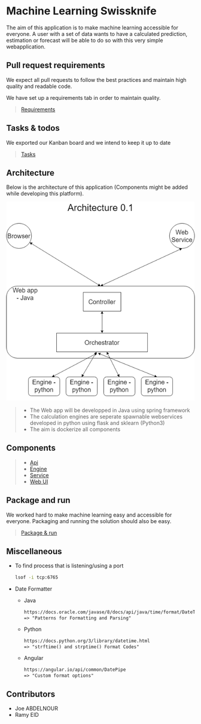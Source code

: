 # Machine Learning Swissknife

The aim of this application is to make machine learning accessible for everyone. A user with a set of data wants to have a calculated prediction, estimation or forecast will be able to do so with this very simple webapplication.

## Pull request requirements

We expect all pull requests to follow the best practices and maintain high quality and readable code.

We have set up a requirements tab in order to maintain quality.

> [Requirements](resources/documentation/md/PullRequestRequirements.md)

## Tasks & todos

We exported our Kanban board and we intend to keep it up to date

> [Tasks](resources/documentation/md/TasksAndTodos.md)

## Architecture

Below is the architecture of this application (Components might be added while developing this platform).

![Architecture](resources/documentation/md/images/architectures.png)

> - The Web app will be developped in Java using spring framework
> - The calculation engines are seperate  spawnable webservices developed in python using flask and sklearn (Python3)
> - The aim is dockerize all components

## Components

> - [Api](resources/documentation/md/Api.md)
> - [Engine](./resources/documentation/md/Engine.md)
> - [Service](./resources/documentation/md/Service.md)
> - [Web UI](./resources/documentation/md/WebUI.md)

## Package and run

We worked hard to make machine learning easy and accessible for everyone. Packaging and running the solution should also be easy.

> [Package & run](resources/documentation/md/PackageAndRun.md)

## Miscellaneous

* To find process that is listening/using a port
  ```bash
  lsof -i tcp:6765 
  ```

* Date Formatter
  * Java
    ```text
    https://docs.oracle.com/javase/8/docs/api/java/time/format/DateTimeFormatter.html
    => "Patterns for Formatting and Parsing"
    ```
  * Python
    ```text
    https://docs.python.org/3/library/datetime.html
    => "strftime() and strptime() Format Codes"
    ```
  * Angular
    ```text
    https://angular.io/api/common/DatePipe
    => "Custom format options"
    ```

## Contributors

- Joe ABDELNOUR
- Ramy EID
